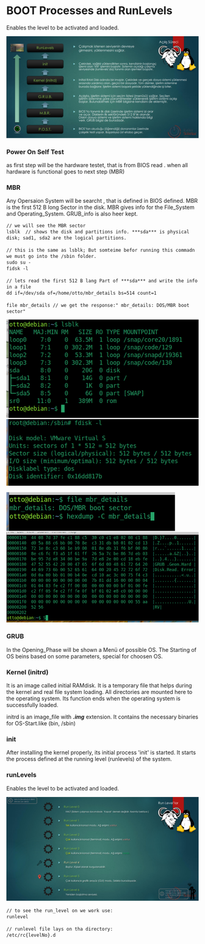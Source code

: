 # BOOT Processes and RunLevels
Enables the level to be activated and loaded.

![run_steps](../Images/run_steps.png)
### Power On Self Test

as first step will be  the hardware testet, that is from BIOS read . 
when all hardware is functional goes to next step (MBR)

### MBR 
Any Opersaion System will be searcht , that is defined in BIOS defined. MBR is the first 512 B long Sector in the disk. MBR gives info for the File_System and Operating_System. GRUB_info is also heer kept. 


    // we will see the MBR sector
    lsblk  // shows the disk and partitions info. ***sda*** is physical disk; sad1, sda2 are the logical partitions. 

    // this is the same as lsblk; But somteime befor running this commadn we must go into the /sbin folder.
    sudo su -
    fidsk -l   

    // lets read the first 512 B lang Part of ***sda*** and write the info in a file 
    dd if=/dev/sda of=/home/otto/mbr_details bs=514 count=1

    file mbr_details // we get the response:" mbr_details: DOS/MBR boot sector"

![lsblk](../Images/lsblk.png)
![fdisk_-l](../Images/fdisk_-l.png)

![fiel_details](../Images/fiel_details.png)
![grub_show](../Images/grub_show.png)

### GRUB
In the Opening_Phase will be shown a Menü of possible OS. The Starting of OS beins based on some parameters, special for choosen OS. 

### Kernel (initrd) 
It is an image called initial RAMdisk. It is a temporary file that helps during the kernel and real file system loading. All directories are mounted here to the operating system. Its function ends when the operating system is successfully loaded.

initrd is an image_file with ***.img*** extension. It contains the necessary binaries for OS-Start.like (bin, /sbin)

### init
After installing the kernel properly, its initial process 'init' is started. It starts the process defined at the running level (runlevels) of the system.

### runLevels
Enables the level to be activated and loaded.

![run_levels](../Images/run_levels.png)

    // to see the run_level on we work use:
    runlevel

    // runlevel file lays on tha directory:
    /etc/rc{levelNo}.d 